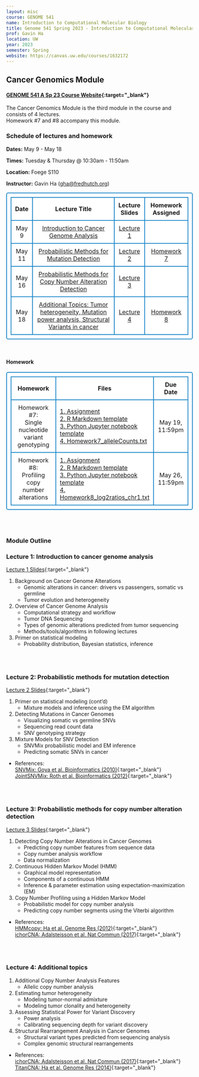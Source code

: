 ```yaml
---
layout: misc
course: GENOME 541
name: Introduction to Computational Molecular Biology
title: Genome 541 Spring 2023 - Introduction to Computational Molecular Biology
prof: Gavin Ha
location: UW
year: 2023
semester: Spring
website: https://canvas.uw.edu/courses/1632172
---
```


## Cancer Genomics Module

#### [GENOME 541 A Sp 23 Course Website](https://canvas.uw.edu/courses/1632172){:target="_blank"}

The Cancer Genomics Module is the third module in the course and consists of 4 lectures. <br>
Homework #7 and #8 accompany this module.


### Schedule of lectures and homework
**Dates:** May 9 - May 18

**Times:** Tuesday & Thursday @ 10:30am - 11:50am

**Location:** Foege S110

**Instructor:** Gavin Ha (gha@fredhutch.org)

<style>
      table, td, th { 
      padding: 10px; 
      border: 2px solid #1c87c9;
      border-radius: 5px;
      background-color: #ffffff;
      text-align: center;
      }
    </style>
<table>
	<tr>
		<th width="10%">Date</th>
		<th width="50%" style="text-align:center">Lecture Title</th>
		<th width="15" style="text-align:center">Lecture Slides</th>
		<th width="25%">Homework Assigned</th>
	</tr>
	<tr>
		<td>May 9</td>
		<td><a href="#lecture-1-introduction-to-cancer-genome-analysis">Introduction to Cancer Genome Analysis</a></td>
		<td><a href="./2023/GENOME541_CancerGenomics_Lecture1_classVersion.pdf" target="_blank">Lecture 1</a></td>
		<td></td>
	</tr>
	<tr>
		<td>May 11</td>
		<td><a href="#lecture-2-probabilistic-methods-for-mutation-detection">Probabilistic Methods for Mutation Detection</a></td>
		<td><a href="./2023/GENOME541_CancerGenomics_Lecture2_classVersion.pdf" target="_blank">Lecture 2</a></td>
		<td><a href="#homework">Homework 7</a></td>
	</tr>
	<tr>
		<td>May 16</td>
		<td><a href="#lecture-3-probabilistic-methods-for-copy-number-alteration-detection">Probabilistic Methods for Copy Number Alteration Detection</a></td>
		<td><a href="./2023/GENOME541_CancerGenomics_Lecture3_classVersion.pdf" target="_blank">Lecture 3</a></td>
		<td></td>
	</tr>
	<tr>
		<td>May 18</td>
		<td><a href="#lecture-4-additional-topics">Additional Topics: Tumor heterogeneity, Mutation power analysis, Structural Variants in cancer</a></td>
		<td><a href="./2023/GS541_CancerGenomics_Lecture4_classVersion.pdf" target="_blank">Lecture 4</a></td>
		<td><a href="#homework">Homework 8</a></td>
	</tr>
</table>

<br>

#### Homework
<table>
	<tr>
		<th width="30%">Homework</th>
		<th width="50%">Files</th>
		<th width="20%">Due Date</th>
	</tr>
	<tr>
		<td>Homework #7:<br>Single nucleotide variant genotyping</td>
		<td style="text-align:left"><a href="./2023/Homework7/Homework7_SNVGenotyping_Assignment.pdf" target="_blank">1. Assignment</a><br>
			<a href="./2023/Homework7/Homework7_SNVGenotyping_R-template.Rmd" target="_blank">2. R Markdown template</a><br>
			<a href="./2023/Homework7/Homework7_SNVGenotyping_python-template.ipynb" target="_blank">3. Python Jupyter notebook template</a><br>
			<a href="./2023/Homework7/Homework7_alleleCounts.txt" target="_blank">4. Homework7_alleleCounts.txt</a></td>
		<td>May 19, 11:59pm</td>
	</tr>
	<tr>
		<td>Homework #8:<br>Profiling copy number alterations</td>
		<td style="text-align:left">
			<a href="./2023/Homework8/Homework8_HMM_CNA_Assignment.pdf" target="_blank">1. Assignment</a><br>
			<a href="./2023/Homework8/Homework8_HMM_CNA_template.Rmd" target="_blank">2. R Markdown template</a><br>
			<a href="./2023/Homework8/Homework8_HMM_CNA_template.ipynb" target="_blank">3. Python Jupyter notebook template</a><br>
			<a href="./2023/Homework8/Homework8_log2ratios_chr1.txt" target="_blank">4. Homework8_log2ratios_chr1.txt</a>
		</td>
		<td>May 26, 11:59pm</td>
	</tr>
</table>

<br><br>

### Module Outline

### Lecture 1: Introduction to cancer genome analysis
[Lecture 1 Slides](./2023/GENOME541_CancerGenomics_Lecture1_classVersion.pdf){:target="_blank"}

1. Background on Cancer Genome Alterations
	- Genomic alterations in cancer: drivers vs passengers, somatic vs germline
	- Tumor evolution and heterogeneity
2. Overview of Cancer Genome Analysis
	- Computational strategy and workflow
	- Tumor DNA Sequencing 
	- Types of genomic alterations predicted from tumor sequencing
	- Methods/tools/algorithms in following lectures
3. Primer on statistical modeling  
	- Probability distribution, Bayesian statistics, inference


<br><br>
### Lecture 2: Probabilistic methods for mutation detection
[Lecture 2 Slides](./2023/GENOME541_CancerGenomics_Lecture2_classVersion.pdf){:target="_blank"}

1. Primer on statistical modeling (cont’d)
	- Mixture models and inference using the EM algorithm
2. Detecting Mutations in Cancer Genomes
	- Visualizing somatic vs germline SNVs
	- Sequencing read count data
	- SNV genotyping strategy
3. Mixture Models for SNV Detection
	- SNVMix probabilistic model and EM inference
	- Predicting somatic SNVs in cancer

- References: <br>
[SNVMix: Goya et al. Bioinformatics (2010)](./2023/Papers/Goya2010_SNVMix.pdf){:target="_blank"} <br>
[JointSNVMix: Roth et al. Bioinformatics (2012)](./2023/Papers/Roth2012_JointSNVMix.pdf){:target="_blank"}

<br><br>
### Lecture 3: Probabilistic methods for copy number alteration detection
[Lecture 3 Slides](./2023/GENOME541_CancerGenomics_Lecture3_classVersion.pdf){:target="_blank"}


1. Detecting Copy Number Alterations in Cancer Genomes
	- Predicting copy number features from sequence data 
	- Copy number analysis workflow
	- Data normalization 
2. Continuous Hidden Markov Model (HMM)
	- Graphical model representation
	- Components of a continuous HMM
	- Inference & parameter estimation using expectation-maximization (EM)
3. Copy Number Profiling using a Hidden Markov Model
	- Probabilistic model for copy number analysis
	- Predicting copy number segments using the Viterbi algorithm

- References: <br>
[HMMcopy: Ha et al. Genome Res (2012)](./2023/Papers/Ha2012_HMMcopy.pdf){:target="_blank"} <br>
[ichorCNA: Adalsteisson et al. Nat Commun (2017)](./2023/Papers/Adalsteinsson2017_ichorCNA.pdf){:target="_blank"}

<br><br>
### Lecture 4: Additional topics
<!-- [Lecture 4 Slides](./2023/GS541_CancerGenomics_Lecture4_classVersion.pdf){:target="_blank"} -->

1. Additional Copy Number Analysis Features 
	- Allelic copy number analysis
2. Estimating tumor heterogeneity
	- Modeling tumor-normal admixture
	- Modeling tumor clonality and heterogeneity
3. Assessing Statistical Power for Variant Discovery
	- Power analysis 
	- Calibrating sequencing depth for variant discovery
4. Structural Rearrangement Analysis in Cancer Genomes 
	- Structural variant types predicted from sequencing analysis
	- Complex genomic structural rearrangements

- References: <br>
[ichorCNA: Adalsteisson et al. Nat Commun (2017)](./2023/Papers/Adalsteinsson2017_ichorCNA.pdf){:target="_blank"} <br>
[TitanCNA: Ha et al. Genome Res (2014)](./2023/Papers/Ha2014_TITAN.pdf){:target="_blank"}





